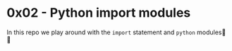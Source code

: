 # 0x02 - Python import modules
In this repo we play around with the `import` statement and `python` modules🐍🚀
